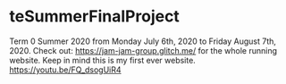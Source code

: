 # teSummerFinalProject
Term 0 Summer 2020 from Monday July 6th, 2020 to Friday August 7th, 2020. Check out: https://jam-jam-group.glitch.me/ for the whole running website.
Keep in mind this is my first ever website.
https://youtu.be/FQ_dsogUiR4
